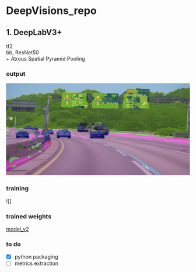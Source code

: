 # DeepVisions_repo

## 1. DeepLabV3+
tf2 \
bb, ResNet50 \
\+ Atrous Spatial Pyramid Pooling

### output
<p align="center">
    <img src="output.png" width=600></br>
</p>

### training
![]

### trained weights
[model_v2]( https://drive.google.com/file/d/10EBMPQvXulhmMphpqLgsyVX_5YrDVRYs/view?usp=sharing)

### to do
- [x] python packaging
- [ ] metrics extraction
